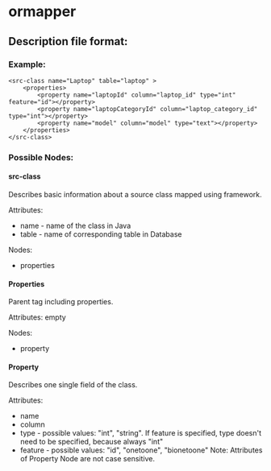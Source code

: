 # ormapper

## Description file format:

### Example:

	<src-class name="Laptop" table="laptop" >
		<properties>
			<property name="laptopId" column="laptop_id" type="int" feature="id"></property>
			<property name="laptopCategoryId" column="laptop_category_id" type="int"></property>
			<property name="model" column="model" type="text"></property>
		</properties>
	</src-class>
	
### Possible Nodes:

#### src-class

Describes basic information about a source class mapped using framework.

Attributes:
- name - name of the class in Java
- table - name of corresponding table in Database

Nodes: 
- properties

#### Properties
Parent tag including properties.

Attributes:
empty

Nodes:
- property

#### Property

Describes one single field of the class.

Attributes:
- name
- column
- type - possible values: "int", "string". If feature is specified, type doesn't need to be specified, because always "int"
- feature - possible values: "id", "onetoone", "bionetoone"
Note: Attributes of Property Node are not case sensitive. 

  
